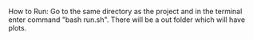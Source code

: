 How to Run: Go to the same directory as the project and in the terminal enter command "bash run.sh".
There will be a out folder which will have plots.
